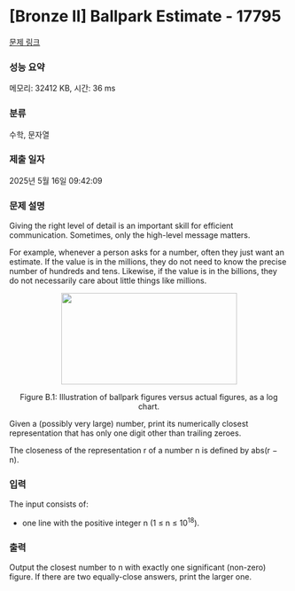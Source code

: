 # [Bronze II] Ballpark Estimate - 17795 

[문제 링크](https://www.acmicpc.net/problem/17795) 

### 성능 요약

메모리: 32412 KB, 시간: 36 ms

### 분류

수학, 문자열

### 제출 일자

2025년 5월 16일 09:42:09

### 문제 설명

<p>Giving the right level of detail is an important skill for efficient communication. Sometimes, only the high-level message matters.</p>

<p>For example, whenever a person asks for a number, often they just want an estimate. If the value is in the millions, they do not need to know the precise number of hundreds and tens. Likewise, if the value is in the billions, they do not necessarily care about little things like millions.</p>

<p style="text-align: center;"><img alt="" src="https://upload.acmicpc.net/fbcc08c2-ec3f-47cf-bdb4-abd56a7a99ad/-/preview/" style="width: 317px; height: 165px;"></p>

<p style="text-align: center;">Figure B.1: Illustration of ballpark figures versus actual figures, as a log chart.</p>

<p>Given a (possibly very large) number, print its numerically closest representation that has only one digit other than trailing zeroes.</p>

<p>The closeness of the representation r of a number n is defined by abs(r − n).</p>

### 입력 

 <p>The input consists of:</p>

<ul>
	<li>one line with the positive integer n (1 ≤ n ≤ 10<sup>18</sup>).</li>
</ul>

### 출력 

 <p>Output the closest number to n with exactly one significant (non-zero) figure. If there are two equally-close answers, print the larger one.</p>

